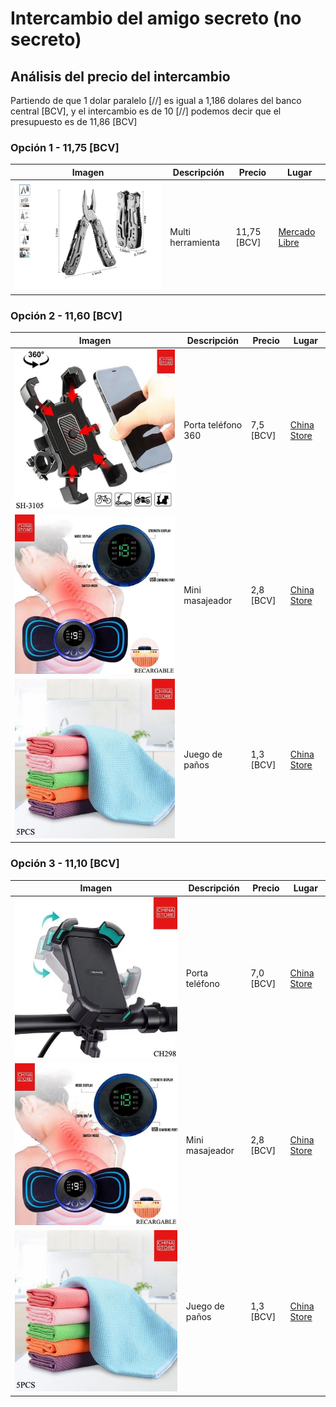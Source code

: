 # Intercambio del amigo secreto (no secreto)

## Análisis del precio del intercambio
Partiendo de que 1 dolar paralelo [//] es igual a 1,186 dolares del banco central [BCV], y el intercambio es de 10 [//] podemos decir que el presupuesto es de 11,86 [BCV]

### Opción 1 - 11,75 [BCV]
| Imagen                                               | Descripción       | Precio      | Lugar                             |
|------------------------------------------------------|-------------------|-------------|-----------------------------------|
| ![Multi herramienta](./images/multiherramienta.jpeg) | Multi herramienta | 11,75 [BCV] | [Mercado Libre][multiherramienta] |

### Opción 2 - 11,60 [BCV] 
| Imagen                                                  | Descripción        | Precio    | Lugar                             |
|---------------------------------------------------------|--------------------|-----------|-----------------------------------|
| ![Porta teléfono 360](./images/porta-telefono-360.jpeg) | Porta teléfono 360 | 7,5 [BCV] | [China Store][porta-telefono-360] |
| ![Mini masajeador](./images/mini-masajeador.jpeg)       | Mini masajeador    | 2,8 [BCV] | [China Store][mini-masajeador]    |
| ![Juego de paños](./images/juego-panos.jpeg)            | Juego de paños     | 1,3 [BCV] | [China Store][juego-panos]        |

### Opción 3 - 11,10 [BCV] 
| Imagen                                            | Descripción     | Precio    | Lugar                          |
|---------------------------------------------------|-----------------|-----------|--------------------------------|
| ![Porta teléfono](./images/porta-telefono.jpeg)   | Porta teléfono  | 7,0 [BCV] | [China Store][porta-telefono]  |
| ![Mini masajeador](./images/mini-masajeador.jpeg) | Mini masajeador | 2,8 [BCV] | [China Store][mini-masajeador] |
| ![Juego de paños](./images/juego-panos.jpeg)      | Juego de paños  | 1,3 [BCV] | [China Store][juego-panos]     |

[porta-telefono-360]:https://www.instagram.com/p/DBApkrsOtwN/?igsh=cjU2b2l0NWF0czF2
[porta-telefono]:https://www.instagram.com/p/DBAokK2OAIP/?igsh=MWY1OXNkdDE0bnlyZw==
[juego-panos]:https://www.instagram.com/p/C9cu6vGukIF/?igsh=ZjFqcnlmdHkxYXR5
[mini-masajeador]:https://www.instagram.com/p/C_6QAyfp9Ug/?igsh=MTZveHhnMDNlcmllaA
[multiherramienta]:https://articulo.mercadolibre.com.ve/MLV-755505656-multiherramientas-navaja-alicate-14-en-1-funciones-multiusos-_JM#polycard_client=search-nordic&position=4&search_layout=stack&type=item&tracking_id=8a2840e7-bdc0-444d-8597-568259c49177

